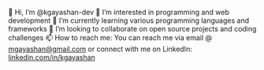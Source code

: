 👋 Hi, I’m @kgayashan-dev
👀 I’m interested in programming and web development
🌱 I’m currently learning various programming languages and frameworks
💞️ I’m looking to collaborate on open source projects and coding challenges
📫 How to reach me: You can reach me via email @ mgayashan@gmail.com or connect with me on LinkedIn: [linkedin.com/in/kgayashan](https://www.linkedin.com/in/gayashanm/)


<!---
kgayashan-dev/kgayashan-dev is a ✨ special ✨ repository because its `README.md` (this file) appears on your GitHub profile.
You can click the Preview link to take a look at your changes.
--->
